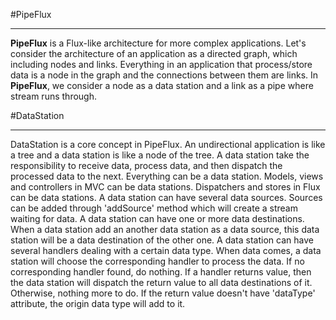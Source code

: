 #PipeFlux

---

**PipeFlux** is a Flux-like architecture for more complex applications. Let's consider the architecture of an application as a directed graph, which including nodes and links. Everything in an application that process/store data is a node in the graph and the connections between them are links.
In **PipeFlux**, we consider a node as a data station and a link as a pipe where stream runs through.

#DataStation

---

DataStation is a core concept in PipeFlux. 
An undirectional application is like a tree	and a data station is like a node of the tree. A data station take the responsibility to receive data, process data, and then dispatch the processed data to the next.
Everything can be a data station. Models, views and controllers in MVC can be data stations. Dispatchers and stores in Flux can be data stations.
A data station can have several data sources. Sources can be 
added through 'addSource' method which will create a stream 
waiting for data. 
A data station can have one or more data destinations. When a data station add an another data station as a data source, this data station will be a data destination of the other one.
A data station can have several handlers dealing with a certain data type. When data comes, a data station will choose the corresponding handler to process the data. If no corresponding handler found, do nothing. If a handler returns value, then the data station will	dispatch the return value to all data destinations of it. Otherwise, nothing more to do. If the return value doesn't have 'dataType' attribute, the origin data type will add to it.